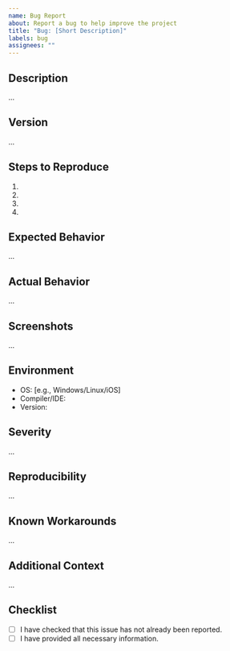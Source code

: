 ```yaml
---
name: Bug Report
about: Report a bug to help improve the project
title: "Bug: [Short Description]"
labels: bug
assignees: ""
---
```


## Description

<!-- A clear and concise description of what the bug is. -->

...

## Version

<!-- The version of the software in which the bug was found -->

...

## Steps to Reproduce

<!-- Steps to reproduce the behavior: -->

1.
2.
3.
4.

## Expected Behavior

<!-- A clear and concise description of what you expected to happen. -->

...

## Actual Behavior

<!-- What actually happened instead of the expected behavior -->

...

## Screenshots

<!-- If applicable, add screenshots to help explain your problem. -->

...

## Environment

- OS: [e.g., Windows/Linux/iOS]
- Compiler/IDE:
- Version:

## Severity

<!-- How severe is the bug? Can you continue working, or is work blocked? -->

...

## Reproducibility

<!-- Is the bug reproducible always, sometimes, or not at all? -->

...

## Known Workarounds

<!-- Any known workarounds to mitigate the issue? -->

...

## Additional Context

<!-- Add any other context about the problem here. -->

...

## Checklist

- [ ] I have checked that this issue has not already been reported.
- [ ] I have provided all necessary information.
